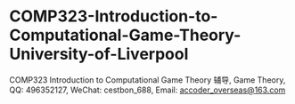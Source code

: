 # COMP323-Introduction-to-Computational-Game-Theory-University-of-Liverpool
COMP323 Introduction to Computational Game Theory 辅导, Game Theory, QQ: 496352127, WeChat: cestbon_688, Email: accoder_overseas@163.com
